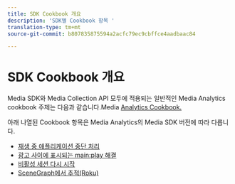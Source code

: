 ```yaml
---
title: SDK Cookbook 개요
description: 'SDK별 Cookbook 항목 '
translation-type: tm+mt
source-git-commit: b807835875594a2acfc79ec9cbffce4aadbaac84

---
```



# SDK Cookbook 개요

Media SDK와 Media Collection API 모두에 적용되는 일반적인 Media Analytics cookbook 주제는 다음과 같습니다.Media [Analytics Cookbook.](/help/media-analytics-cookbook/media-analytics-cookbook.md)

아래 나열된 Cookbook 항목은 Media Analytics의 Media SDK 버전에 따라 다릅니다.

* [재생 중 애플리케이션 중단 처리](/help/sdk-implement/cookbook/app-interrupts.md)
* [광고 사이에 표시되는 main:play 해결](/help/sdk-implement/cookbook/fix-ad-play-ad.md)
* [비활성 세션 다시 시작](/help/sdk-implement/cookbook/resuming-inactive.md)
* [SceneGraph에서 추적(Roku)](/help/sdk-implement/cookbook/sdk-track-scenegraph.md)

